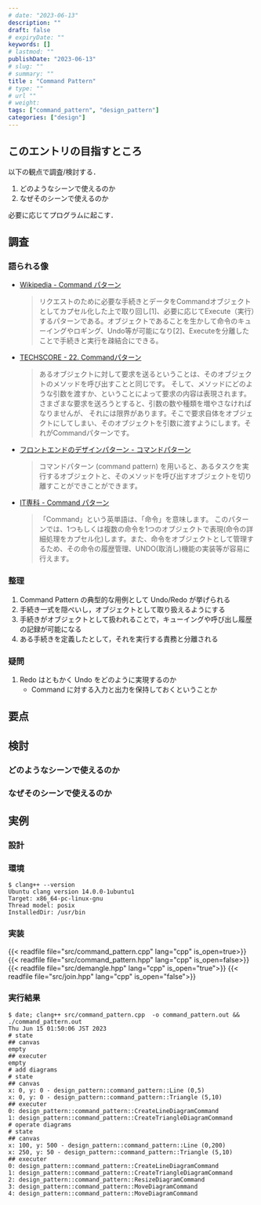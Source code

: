 ```yaml
---
# date: "2023-06-13"
description: ""
draft: false
# expiryDate: ""
keywords: []
# lastmod: ""
publishDate: "2023-06-13"
# slug: ""
# summary: ""
title : "Command Pattern"
# type: ""
# url ""
# weight: 
tags: ["command_pattern", "design_pattern"]
categories: ["design"]
---
```


## このエントリの目指すところ

以下の観点で調査/検討する．
1. どのようなシーンで使えるのか
1. なぜそのシーンで使えるのか

必要に応じてプログラムに起こす．

## 調査

### 語られる像

- [Wikipedia - Command パターン](https://ja.wikipedia.org/wiki/Command_%E3%83%91%E3%82%BF%E3%83%BC%E3%83%B3)
    > リクエストのために必要な手続きとデータをCommandオブジェクトとしてカプセル化した上で取り回し[1]、必要に応じてExecute（実行）するパターンである。オブジェクトであることを生かして命令のキューイングやロギング、Undo等が可能になり[2]、Executeを分離したことで手続きと実行を疎結合にできる。 
- [TECHSCORE - 22. Commandパターン](https://www.techscore.com/tech/DesignPattern/Command)
    > あるオブジェクトに対して要求を送るということは、そのオブジェクトのメソッドを呼び出すことと同じです。 そして、メソッドにどのような引数を渡すか、ということによって要求の内容は表現されます。さまざまな要求を送ろうとすると、引数の数や種類を増やさなければなりませんが、 それには限界があります。そこで要求自体をオブジェクトにしてしまい、そのオブジェクトを引数に渡すようにします。それがCommandパターンです。
- [フロントエンドのデザインパターン - コマンドパターン](https://zenn.dev/morinokami/books/learning-patterns-1/viewer/command-pattern)
    > コマンドパターン (command pattern) を用いると、あるタスクを実行するオブジェクトと、そのメソッドを呼び出すオブジェクトを切り離すことができことができます。
- [IT専科 - Command パターン](https://www.itsenka.com/contents/development/designpattern/command.html)
    > 「Command」という英単語は、「命令」を意味します。
    > このパターンでは、1つもしくは複数の命令を1つのオブジェクトで表現(命令の詳細処理をカプセル化)します。また、命令をオブジェクトとして管理するため、その命令の履歴管理、UNDO(取消し)機能の実装等が容易に行えます。

### 整理

1. Command Pattern の典型的な用例として Undo/Redo が挙げられる
1. 手続き一式を隠ぺいし，オブジェクトとして取り扱えるようにする
1. 手続きがオブジェクトとして扱われることで，キューイングや呼び出し履歴の記録が可能になる
1. ある手続きを定義したとして，それを実行する責務と分離される

### 疑問

1. Redo はともかく Undo をどのように実現するのか
   - Command に対する入力と出力を保持しておくということか

## 要点

## 検討

### どのようなシーンで使えるのか

### なぜそのシーンで使えるのか

## 実例

### 設計

### 環境

```
$ clang++ --version
Ubuntu clang version 14.0.0-1ubuntu1
Target: x86_64-pc-linux-gnu
Thread model: posix
InstalledDir: /usr/bin
```

### 実装

{{< readfile file="src/command_pattern.cpp" lang="cpp" is_open=true>}}
{{< readfile file="src/command_pattern.hpp" lang="cpp" is_open=false>}}
{{< readfile file="src/demangle.hpp" lang="cpp" is_open="true">}}
{{< readfile file="src/join.hpp" lang="cpp" is_open="false">}}

### 実行結果

```
$ date; clang++ src/command_pattern.cpp  -o command_pattern.out && ./command_pattern.out
Thu Jun 15 01:50:06 JST 2023
# state
## canvas
empty
## executer
empty
# add diagrams
# state
## canvas
x: 0, y: 0 - design_pattern::command_pattern::Line (0,5)
x: 0, y: 0 - design_pattern::command_pattern::Triangle (5,10)
## executer
0: design_pattern::command_pattern::CreateLineDiagramCommand
1: design_pattern::command_pattern::CreateTriangleDiagramCommand
# operate diagrams
# state
## canvas
x: 100, y: 500 - design_pattern::command_pattern::Line (0,200)
x: 250, y: 50 - design_pattern::command_pattern::Triangle (5,10)
## executer
0: design_pattern::command_pattern::CreateLineDiagramCommand
1: design_pattern::command_pattern::CreateTriangleDiagramCommand
2: design_pattern::command_pattern::ResizeDiagramCommand
3: design_pattern::command_pattern::MoveDiagramCommand
4: design_pattern::command_pattern::MoveDiagramCommand
```
